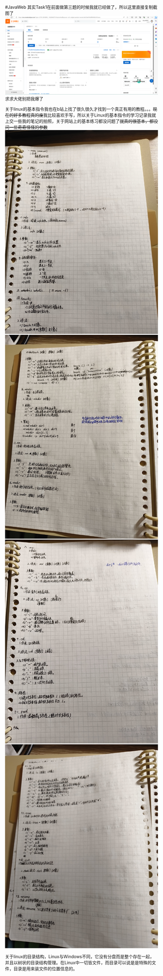 #JavaWeb
其实Task1在前面做第三题的时候我就已经做了，所以这里直接复制截图了
![Alt text](<屏幕截图 2023-10-08 083840.png>)
求求大佬别把我爆了


关于linux的基本指令我也在b站上找了很久很久才找到一个真正有用的教程。。。~~现在的好多教程真的废~~我比较喜欢手写，所以关于Linux的基本指令的学习记录我就上交一些我的笔记的拍照，关于网站上的基本练习都没问题了~~就真的很基本，都没问一些奇奇怪怪的参数~~
![Alt text](%E7%84%A6%E7%B3%96%E5%B7%A5%E4%BD%9C%E5%AE%A4%E6%8B%9B%E6%96%B0%E9%A2%98IMG_20231008_084109.jpg) ![Alt text](%E7%84%A6%E7%B3%96%E5%B7%A5%E4%BD%9C%E5%AE%A4%E6%8B%9B%E6%96%B0%E9%A2%98IMG_20231008_084115.jpg) ![Alt text](%E7%84%A6%E7%B3%96%E5%B7%A5%E4%BD%9C%E5%AE%A4%E6%8B%9B%E6%96%B0%E9%A2%98IMG_20231008_084117.jpg) ![Alt text](%E7%84%A6%E7%B3%96%E5%B7%A5%E4%BD%9C%E5%AE%A4%E6%8B%9B%E6%96%B0%E9%A2%98IMG_20231008_084121.jpg)


关于linux的目录结构，Linux与Windows不同，它没有分盘而是整个存在一起，并且以树状的目录结构管理。在Linux中一切皆文件，而目录可以说是是特殊的文件，目录是用来装文件的位置信息的。